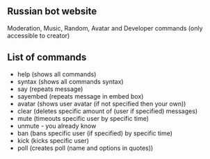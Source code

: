 ## Russian bot website

Moderation, Music, Random, Avatar and Developer commands (only accessible to creator)

## List of commands
- help (shows all commands)
- syntax (shows all commands syntax)
- say (repeats message)
- sayembed (repeats message in embed box)
- avatar (shows user avatar (if not specified then your own))
- clear (deletes specific amount of (user if specified) messages)
- mute (timeouts specific user by specific time)
- unmute - you already know
- ban (bans specific user (if specified) by specific time)
- kick (kicks specific user)
- poll (creates poll (name and options in quotes))
